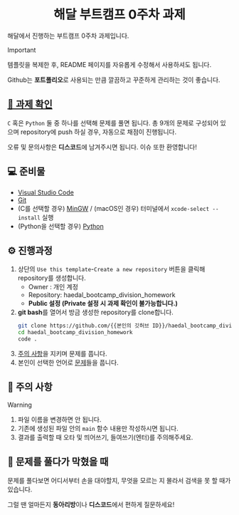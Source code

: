 <div align="center">

# 해달 부트캠프 0주차 과제

</div>

해달에서 진행하는 부트캠프 0주차 과제입니다.

> [!IMPORTANT]
>
> 템플릿을 복제한 후, README 페이지를 자유롭게 수정해서 사용하셔도 됩니다.
>
> Github는 **포트폴리오**로 사용되는 만큼 깔끔하고 꾸준하게 관리하는 것이 좋습니다.

## [📖 과제 확인](./docs/problems.md)

`C` 혹은 `Python` 둘 중 하나를 선택해 문제를 풀면 됩니다. 총 9개의 문제로 구성되어 있으며 repository에 push 하실 경우, 자동으로 채점이 진행됩니다.

오류 및 문의사항은 **디스코드**에 남겨주시면 됩니다. 이슈 또한 환영합니다!

## 💻 준비물

- [Visual Studio Code](https://code.visualstudio.com/)
- [Git](https://git-scm.com/)
- (C를 선택할 경우) [MinGW](https://sourceforge.net/projects/mingw/) / (macOS인 경우) 터미널에서 `xcode-select --install` 실행
- (Python을 선택할 경우) [Python](https://www.python.org/)

## ⚙️ 진행과정

1. 상단의 `Use this template`-`Create a new repository` 버튼을 클릭해 repository를 생성합니다.
    - Owner : 개인 계정
    - Repository: haedal_bootcamp_division_homework
    - **Public 설정 (Private 설정 시 과제 확인이 불가능합니다.)**
2. **git bash**를 열어서 방금 생성한 repository를 clone합니다.
    ```bash
    git clone https://github.com/{{본인의 깃허브 ID}}/haedal_bootcamp_division_homework.git
    cd haedal_bootcamp_division_homework
    code .
    ```
3. [주의 사항](#🚨-주의-사항)을 지키며 문제를 풉니다. 
4. 본인이 선택한 언어로 [문제](./docs/problems.md)들을 풉니다.

## 🚨 주의 사항

> [!WARNING]
>
> 1. 파일 이름을 변경하면 안 됩니다.
> 2. 기존에 생성된 파일 안의 `main` 함수 내용만 작성하시면 됩니다.
> 3. 결과를 출력할 때 오타 및 띄어쓰기, 들여쓰기(엔터)를 주의해주세요.

## 🧱 문제를 풀다가 막혔을 때

문제를 풀다보면 어디서부터 손을 대야할지, 무엇을 모르는 지 몰라서 검색을 못 할 때가 있습니다.

그럴 땐 얼마든지 **동아리방**이나 **디스코드**에서 편하게 질문하세요!

